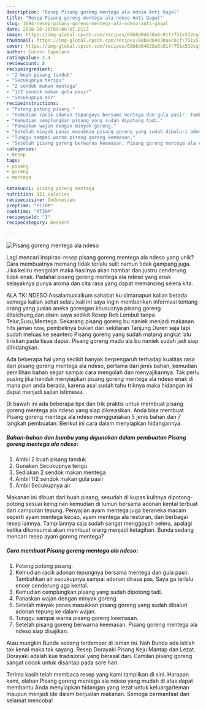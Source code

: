 ```yaml
---
description: "Resep Pisang goreng mentega ala ndeso Anti Gagal"
title: "Resep Pisang goreng mentega ala ndeso Anti Gagal"
slug: 1694-resep-pisang-goreng-mentega-ala-ndeso-anti-gagal
date: 2020-10-16T09:00:07.011Z
image: https://img-global.cpcdn.com/recipes/68b8d04838a6c01f/751x532cq70/pisang-goreng-mentega-ala-ndeso-foto-resep-utama.jpg
thumbnail: https://img-global.cpcdn.com/recipes/68b8d04838a6c01f/751x532cq70/pisang-goreng-mentega-ala-ndeso-foto-resep-utama.jpg
cover: https://img-global.cpcdn.com/recipes/68b8d04838a6c01f/751x532cq70/pisang-goreng-mentega-ala-ndeso-foto-resep-utama.jpg
author: Connor Copeland
ratingvalue: 3.4
reviewcount: 8
recipeingredient:
- "2 buah pisang tanduk"
- "Secukupnya terigu"
- "2 sendok makan mentega"
- "1/2 sendok makan gula pasir"
- "Secukupnya air"
recipeinstructions:
- "Potong potong pisang."
- "Kemudian racik adonan tepungnya bersama mentega dan gula pasir. Tambahkan air secukupnya sampai adonan dirasa pas. Saya ga terlalu encer cenderung aga kental."
- "Kemudian cemplungkan pisang yang sudah dipotong tadi."
- "Panaskan wajan dengan minyak goreng."
- "Setelah minyak panas masukkan pisang goreng yang sudah dibaluri adonan tepung ke dalam wajan."
- "Tunggu sampai warna pisang goreng keemasan."
- "Setelah pisang goreng berwarna keemasan. Pisang goreng mentega ala ndeso siap disajikan."
categories:
- Resep
tags:
- pisang
- goreng
- mentega

katakunci: pisang goreng mentega 
nutrition: 111 calories
recipecuisine: Indonesian
preptime: "PT10M"
cooktime: "PT30M"
recipeyield: "1"
recipecategory: Dessert

---
```



![Pisang goreng mentega ala ndeso](https://img-global.cpcdn.com/recipes/68b8d04838a6c01f/751x532cq70/pisang-goreng-mentega-ala-ndeso-foto-resep-utama.jpg)

Lagi mencari inspirasi resep pisang goreng mentega ala ndeso yang unik? Cara membuatnya memang tidak terlalu sulit namun tidak gampang juga. Jika keliru mengolah maka hasilnya akan hambar dan justru cenderung tidak enak. Padahal pisang goreng mentega ala ndeso yang enak selayaknya punya aroma dan cita rasa yang dapat memancing selera kita.

ALA TKI NDESO Assalamualaikum sahabat ku dimanapun kalian berada semoga kalian sehat selalu,kali ini saya ingin memberikan informasi tentang orang yang jualan aneka gorengan khususnya pisang goreng ditaichung,dan disini saya sedikit Resep Roti Lembut tanpa Telur,Susu,Mentega. Sekarang pisang goreng bu naniek menjadi makanan hits jaman now, pembelinya bukan dari sekitaran Tanjung Duren saja tapi sudah meluas ke seantero Pisang goreng yang sudah matang angkat lalu tiriskan pada tisue dapur. Pisang goreng madu ala bu naniek sudah jadi siap dihidangkan.

Ada beberapa hal yang sedikit banyak berpengaruh terhadap kualitas rasa dari pisang goreng mentega ala ndeso, pertama dari jenis bahan, kemudian pemilihan bahan segar sampai cara mengolah dan menyajikannya. Tak perlu pusing jika hendak menyiapkan pisang goreng mentega ala ndeso enak di mana pun anda berada, karena asal sudah tahu triknya maka hidangan ini dapat menjadi sajian istimewa.


Di bawah ini ada beberapa tips dan trik praktis untuk membuat pisang goreng mentega ala ndeso yang siap dikreasikan. Anda bisa membuat Pisang goreng mentega ala ndeso menggunakan 5 jenis bahan dan 7 langkah pembuatan. Berikut ini cara dalam menyiapkan hidangannya.

<!--inarticleads1-->

##### Bahan-bahan dan bumbu yang digunakan dalam pembuatan Pisang goreng mentega ala ndeso:

1. Ambil 2 buah pisang tanduk
1. Gunakan Secukupnya terigu
1. Sediakan 2 sendok makan mentega
1. Ambil 1/2 sendok makan gula pasir
1. Ambil Secukupnya air


Makanan ini dibuat dari buah pisang, sesudah di kupas kulitnya dipotong-potong sesuai keinginan kemudian di lumuri bersama adonan kental terbuat dari campuran tepung. Penyajian ayam mentega juga beraneka macam seperti ayam mentega kecap, ayam mentega ala restoran, dan berbagai resep lainnya. Tampilannya saja sudah sangat menggoyah selera, apalagi ketika dikonsumsi akan membuat orang menjadi ketagihan. Bunda sedang mencari resep ayam goreng mentega? 

<!--inarticleads2-->

##### Cara membuat Pisang goreng mentega ala ndeso:

1. Potong potong pisang.
1. Kemudian racik adonan tepungnya bersama mentega dan gula pasir. Tambahkan air secukupnya sampai adonan dirasa pas. Saya ga terlalu encer cenderung aga kental.
1. Kemudian cemplungkan pisang yang sudah dipotong tadi.
1. Panaskan wajan dengan minyak goreng.
1. Setelah minyak panas masukkan pisang goreng yang sudah dibaluri adonan tepung ke dalam wajan.
1. Tunggu sampai warna pisang goreng keemasan.
1. Setelah pisang goreng berwarna keemasan. Pisang goreng mentega ala ndeso siap disajikan.


Atau mungkin Bunda sedang terdampar di laman ini. Nah Bunda ada istilah tak kenal maka tak sayang. Resep Dorayaki Pisang Keju Mantap dan Lezat. Dorayaki adalah kue tradisional yang berasal dari. Camilan pisang goreng sangat cocok untuk disantap pada sore hari. 

Terima kasih telah membaca resep yang kami tampilkan di sini. Harapan kami, olahan Pisang goreng mentega ala ndeso yang mudah di atas dapat membantu Anda menyiapkan hidangan yang lezat untuk keluarga/teman maupun menjadi ide dalam berjualan makanan. Semoga bermanfaat dan selamat mencoba!
